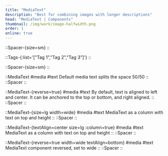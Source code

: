 ```yaml
---
title: "MediaText"
description: "Best for combining images with longer descriptions"
head: "MediaText | Components"
thumbnail: /img/work/image-halfwidth.png
order: 1
online: true
---
```

::Spacer-{size=sm}
::

::Tags-{:list='["Tag 1","Tag 2","Tag 3"]'}
::

::Spacer-{size=sm}
::






::MediaText
#media
<display src="/img/half_size_169.png" src-width="2000" src-height="2250"> </display>
#text
Default media text splits the space 50/50
::
::Spacer
::

::MediaText-{reverse=true}
#media
<display src="/img/half_size_169.png" src-width="2000" src-height="2250"> </display>
#text
By default, text is aligned to left and center. It can be anchored to the top or bottom, and right aligned.
::
::Spacer
::


::MediaText-{size=lg width=wide}
#media
<display src="/img/half_size_169.png" src-width="2000" src-height="2250"> </display>
<display src="/img/half_size_169.png" src-width="2000" src-height="2250"> </display>
<display src="/img/half_size_169.png" src-width="2000" src-height="2250"> </display>
<display src="/img/half_size_169.png" src-width="2000" src-height="2250"> </display>
#text
MediaText as a column with text on top and height 
::
::Spacer
::

::MediaText-{textAlign=center size=lg :column=true}
#media
<display src="/img/half_size_169.png" src-width="2000" src-height="2250"> </display>
<display src="/img/half_size_169.png" src-width="2000" src-height="2250"> </display>
#text
MediaText as a column with text on top and height 
::
::Spacer
::

::MediaText-{reverse=true width=wide textAlign=bottom}
#media
<display src="/img/half_size_169.png" src-width="2000" src-height="2250"> </display>
#text
MediaText component reversed, set to wide 
::
::Spacer
::
